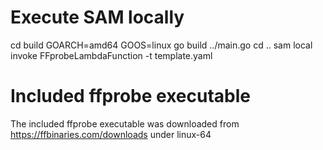 # Execute SAM locally
cd build
GOARCH=amd64 GOOS=linux go build ../main.go
cd ..
sam local invoke FFprobeLambdaFunction -t template.yaml

# Included ffprobe executable
The included ffprobe executable was downloaded from https://ffbinaries.com/downloads
under linux-64
